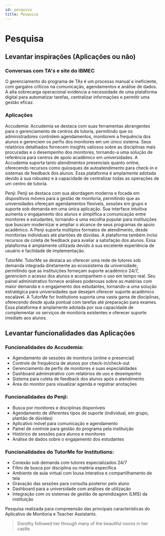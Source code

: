 ```yaml
---
id: pesquisa
title: Pesquisa
---
```


# Pesquisa
## Levantar inspirações (Aplicações ou nâo)
### Conversas com TA's e site do IBMEC
O gerenciamento do programa de TAs é um processo manual e ineficiente, com gargalos críticos na comunicação, agendamentos e análise de dados. A alta sobrecarga operacional evidencia a necessidade de uma plataforma digital para automatizar tarefas, centralizar informações e permitir uma gestão eficaz.

### Aplicações 

Accudemia: Accudemia se destaca com suas ferramentas abrangentes para o gerenciamento de centros de tutoria, permitindo que os administradores controlem agendamentos, monitorem a frequência dos alunos e gerenciem os perfis dos monitores em um único sistema. Seus relatórios detalhados fornecem insights valiosos sobre as disciplinas mais procuradas e o desempenho dos monitores, tornando-a uma solução de referência para centros de apoio acadêmico em universidades. A Accudemia suporta tanto atendimentos presenciais quanto online, oferecendo recursos como quiosques de autoatendimento para check-in e sistemas de feedback dos alunos. Essa plataforma é amplamente adotada devido à sua robustez e à capacidade de centralizar todas as operações de um centro de tutoria.

Penji: Penji se destaca com sua abordagem moderna e focada em dispositivos móveis para a gestão de monitoria, permitindo que as universidades ofereçam agendamentos flexíveis, sessões em grupo e suporte sob demanda em uma única aplicação. Sua interface intuitiva aumenta o engajamento dos alunos e simplifica a comunicação entre monitores e estudantes, tornando-a uma escolha popular para instituições que buscam modernizar e ampliar o alcance de seus programas de apoio acadêmico. A Penji suporta múltiplos formatos de atendimento, desde monitorias individuais até plantões de dúvidas. A plataforma também inclui recursos de coleta de feedback para avaliar a satisfação dos alunos. Essa plataforma é amplamente utilizada devido à sua excelente experiência de usuário e facilidade de implementação.

TutorMe: TutorMe se destaca ao oferecer uma rede de tutores sob demanda integrada diretamente ao ecossistema da universidade, permitindo que as instituições forneçam suporte acadêmico 24/7, gerenciem o acesso dos alunos e acompanhem o uso em tempo real. Seu painel administrativo fornece análises poderosas sobre as matérias com maior demanda e o engajamento dos estudantes, tornando-a uma solução estratégica para universidades que desejam oferecer suporte acadêmico escalável. A TutorMe for Institutions suporta uma vasta gama de disciplinas, oferecendo desde ajuda pontual com tarefas até preparação para exames. Essa plataforma é amplamente adotada por sua capacidade de complementar os serviços de monitoria existentes e oferecer suporte imediato aos alunos.

## Levantar funcionalidades das Aplicações 

### Funcionalidades do Accudemia:

- Agendamento de sessões de monitoria (online e presencial)
- Controle de frequência de alunos por check-in/check-out
- Gerenciamento de perfis de monitores e suas especialidades
- Dashboard administrativo com relatórios de uso e desempenho
- Sistema para coleta de feedback dos alunos após o atendimento
- Área do monitor para visualizar agenda e registrar anotações

### Funcionalidades do Penji:

- Busca por monitores e disciplinas disponíveis
- Agendamento de diferentes tipos de suporte (individual, em grupo, plantão de dúvidas)
- Aplicativo móvel para comunicação e agendamento
- Painel de controle para gestão do programa pela instituição
- Histórico de sessões para alunos e monitores
- Análise de dados sobre o engajamento dos estudantes

### Funcionalidades do TutorMe for Institutions:

- Conexão sob demanda com tutores especializados 24/7
- Filtro de busca por disciplina ou matéria específica
- Ambiente de aula virtual com lousa interativa e compartilhamento de tela
- Gravação das sessões para consulta posterior pelo aluno
- Dashboard para a universidade com análises de utilização
- Integração com os sistemas de gestão de aprendizagem (LMS) da instituição

Pesquisa realizada para compreensão das principais características do Aplicativo de Monitoria e Teacher Assistants.

> Dorothy followed her through many of the beautiful rooms in her castle.
